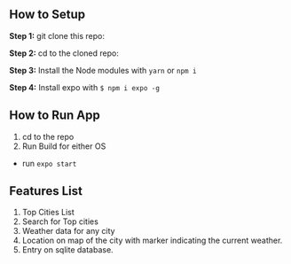 
## How to Setup

**Step 1:** git clone this repo:

**Step 2:** cd to the cloned repo:

**Step 3:** Install the Node modules with `yarn` or `npm i`

**Step 4:** Install expo with `$ npm i expo -g`


## How to Run App

1. cd to the repo
2. Run Build for either OS
  * run `expo start`

## Features List

1. Top Cities List
2. Search for Top cities
3. Weather data for any city
4. Location on map of the city with marker indicating the current weather.
5. Entry on sqlite database.
